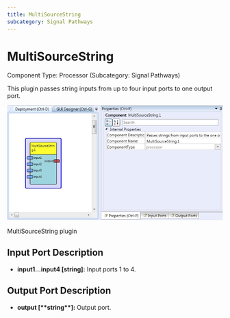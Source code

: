 ```yaml
---
title: MultiSourceString
subcategory: Signal Pathways
---
```


# MultiSourceString

Component Type: Processor (Subcategory: Signal Pathways)

This plugin passes string inputs from up to four input ports to one output port.

![Screenshot: MultiSourceString plugin](./img/multisourcestring.jpg "Screenshot: MultiSourceString plugin")

MultiSourceString plugin

## Input Port Description

- **input1...input4 \[string\]:** Input ports 1 to 4.

## Output Port Description

- **output \[\*\***string\***\*\]:** Output port.
